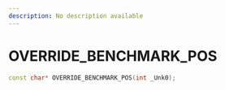 ```yaml
---
description: No description available 
---
```


# OVERRIDE_BENCHMARK_POS

```cpp
const char* OVERRIDE_BENCHMARK_POS(int _Unk0);
```